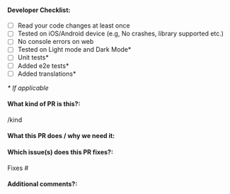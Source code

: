 <!--  Thanks for sending a pull request! -->

#### Developer Checklist:
<!--  Before requesting for code review, please ensure that the following tasks are completed. -->

- [ ] Read your code changes at least once
- [ ] Tested on iOS/Android device (e.g, No crashes, library supported etc.)
- [ ] No console errors on web
- [ ] Tested on Light mode and Dark Mode*
- [ ] Unit tests*
- [ ] Added e2e tests*
- [ ] Added translations*

_* If applicable_

#### What kind of PR is this?:
<!-- Use one of the following kinds:
/kind feature
/kind fix
/kind chore
/kind docs
/kind refactor
/kind dependencies
-->

/kind

#### What this PR does / why we need it:

#### Which issue(s) does this PR fixes?:
<!--
(Optional) Automatically closes linked issue when PR is merged.
Usage: `Fixes #<issue number>`, or `Fixes (paste link of issue)`.
-->
Fixes #

#### Additional comments?:
